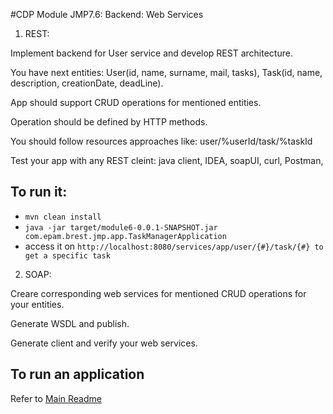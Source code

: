 #CDP Module JMP7.6: Backend: Web Services  

1. REST:

Implement backend for User service and develop REST architecture.

You have next entities: User(id, name, surname, mail, tasks), Task(id, name, description, creationDate, deadLine).

App should support CRUD operations for mentioned entities.

Operation should be defined by HTTP methods.

You should follow resources approaches like: user/%userId/task/%taskId

Test your app with any REST cleint: java client, IDEA, soapUI, curl, Postman,

## To run it:
 - `mvn clean install`
 - `java -jar target/module6-0.0.1-SNAPSHOT.jar com.epam.brest.jmp.app.TaskManagerApplication`
 - access it on `http://localhost:8080/services/app/user/{#}/task/{#} to get a specific task` 

2. SOAP:

Creare corresponding web services for mentioned CRUD operations for your entities. 

Generate WSDL and publish.

Generate client and verify your web services.


## To run an application
Refer to [Main Readme](../README.md)